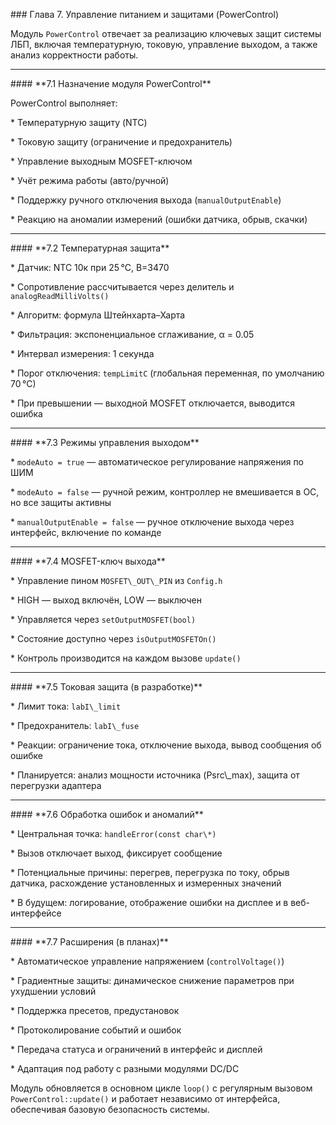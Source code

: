 \### Глава 7. Управление питанием и защитами (PowerControl)



Модуль `PowerControl` отвечает за реализацию ключевых защит системы ЛБП, включая температурную, токовую, управление выходом, а также анализ корректности работы.



---



\#### \*\*7.1 Назначение модуля PowerControl\*\*



PowerControl выполняет:



\* Температурную защиту (NTC)

\* Токовую защиту (ограничение и предохранитель)

\* Управление выходным MOSFET-ключом

\* Учёт режима работы (авто/ручной)

\* Поддержку ручного отключения выхода (`manualOutputEnable`)

\* Реакцию на аномалии измерений (ошибки датчика, обрыв, скачки)



---



\#### \*\*7.2 Температурная защита\*\*



\* Датчик: NTC 10к при 25 °C, B=3470

\* Сопротивление рассчитывается через делитель и `analogReadMilliVolts()`

\* Алгоритм: формула Штейнхарта–Харта

\* Фильтрация: экспоненциальное сглаживание, α = 0.05

\* Интервал измерения: 1 секунда

\* Порог отключения: `tempLimitC` (глобальная переменная, по умолчанию 70 °C)

\* При превышении — выходной MOSFET отключается, выводится ошибка



---



\#### \*\*7.3 Режимы управления выходом\*\*



\* `modeAuto = true` — автоматическое регулирование напряжения по ШИМ

\* `modeAuto = false` — ручной режим, контроллер не вмешивается в ОС, но все защиты активны

\* `manualOutputEnable = false` — ручное отключение выхода через интерфейс, включение по команде



---



\#### \*\*7.4 MOSFET-ключ выхода\*\*



\* Управление пином `MOSFET\_OUT\_PIN` из `Config.h`

\* HIGH — выход включён, LOW — выключен

\* Управляется через `setOutputMOSFET(bool)`

\* Состояние доступно через `isOutputMOSFETOn()`

\* Контроль производится на каждом вызове `update()`



---



\#### \*\*7.5 Токовая защита (в разработке)\*\*



\* Лимит тока: `labI\_limit`

\* Предохранитель: `labI\_fuse`

\* Реакции: ограничение тока, отключение выхода, вывод сообщения об ошибке

\* Планируется: анализ мощности источника (Psrc\\\_max), защита от перегрузки адаптера



---



\#### \*\*7.6 Обработка ошибок и аномалий\*\*



\* Центральная точка: `handleError(const char\*)`

\* Вызов отключает выход, фиксирует сообщение

\* Потенциальные причины: перегрев, перегрузка по току, обрыв датчика, расхождение установленных и измеренных значений

\* В будущем: логирование, отображение ошибки на дисплее и в веб-интерфейсе



---



\#### \*\*7.7 Расширения (в планах)\*\*



\* Автоматическое управление напряжением (`controlVoltage()`)

\* Градиентные защиты: динамическое снижение параметров при ухудшении условий

\* Поддержка пресетов, предустановок

\* Протоколирование событий и ошибок

\* Передача статуса и ограничений в интерфейс и дисплей

\* Адаптация под работу с разными модулями DC/DC



Модуль обновляется в основном цикле `loop()` с регулярным вызовом `PowerControl::update()` и работает независимо от интерфейса, обеспечивая базовую безопасность системы.



